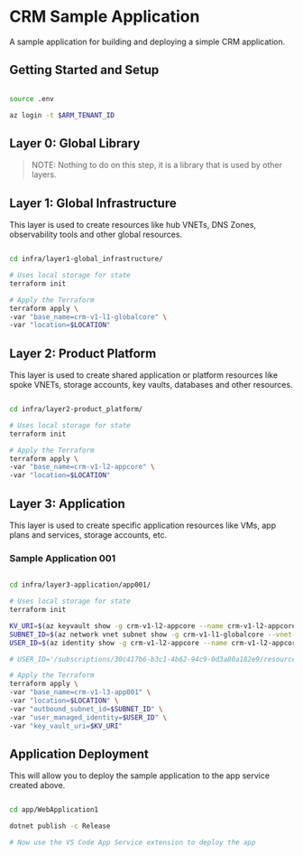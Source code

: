 # CRM Sample Application

A sample application for building and deploying a simple CRM application.

## Getting Started and Setup

```bash

source .env

az login -t $ARM_TENANT_ID

```

## Layer 0: Global Library

> NOTE: Nothing to do on this step, it is a library that is used by other layers.

## Layer 1: Global Infrastructure

This layer is used to create resources like hub VNETs, DNS Zones, observability tools and other global resources.

```bash

cd infra/layer1-global_infrastructure/

# Uses local storage for state
terraform init

# Apply the Terraform
terraform apply \
-var "base_name=crm-v1-l1-globalcore" \
-var "location=$LOCATION"

```

## Layer 2: Product Platform

This layer is used to create shared application or platform resources like spoke VNETs, storage accounts, key vaults, databases and other resources.

```bash

cd infra/layer2-product_platform/

# Uses local storage for state
terraform init

# Apply the Terraform
terraform apply \
-var "base_name=crm-v1-l2-appcore" \
-var "location=$LOCATION"

```

## Layer 3: Application

This layer is used to create specific application resources like VMs, app plans and services, storage accounts, etc.

### Sample Application 001

```bash

cd infra/layer3-application/app001/

# Uses local storage for state
terraform init

KV_URI=$(az keyvault show -g crm-v1-l2-appcore --name crm-v1-l2-appcore-kv --query properties.vaultUri -o tsv)
SUBNET_ID=$(az network vnet subnet show -g crm-v1-l1-globalcore --vnet-name crm-v1-l1-globalcore-vnet --name app-outbound --query id -o tsv)
USER_ID=$(az identity show -g crm-v1-l2-appcore --name crm-v1-l2-appcore-id --query id -o tsv)  # NOTE: This is case-sensitive and "resourcegroups" => "resourceGroups"

# USER_ID='/subscriptions/30c417b6-b3c1-4b62-94c9-0d3a80a182e9/resourceGroups/crm-v1-l2-appcore/providers/Microsoft.ManagedIdentity/userAssignedIdentities/crm-v1-l2-appcore-id'

# Apply the Terraform
terraform apply \
-var "base_name=crm-v1-l3-app001" \
-var "location=$LOCATION" \
-var "outbound_subnet_id=$SUBNET_ID" \
-var "user_managed_identity=$USER_ID" \
-var "key_vault_uri=$KV_URI"

```

## Application Deployment

This will allow you to deploy the sample application to the app service created above.

```bash

cd app/WebApplication1

dotnet publish -c Release

# Now use the VS Code App Service extension to deploy the app

```